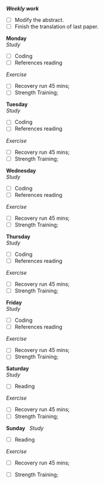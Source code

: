 ***Weekly work***  
- [ ] Modify the abstract. 
- [ ] Finish the translation of last paper.

**Monday**  
*Study*  
 - [ ] Coding
 - [ ] References reading 

*Exercise*  
 - [ ] Recovery run 45 mins;
 - [ ] Strength Training;

**Tuesday**  
*Study*  
 - [ ] Coding
 - [ ] References reading 

*Exercise*  
 - [ ] Recovery run 45 mins;
 - [ ] Strength Training;

**Wednesday**  
*Study*  
 - [ ] Coding
 - [ ] References reading 

*Exercise*  
 - [ ] Recovery run 45 mins;
 - [ ] Strength Training;
 
**Thursday**  
*Study*  
 - [ ] Coding
 - [ ] References reading 

*Exercise*  
 - [ ] Recovery run 45 mins;
 - [ ] Strength Training;
 
**Friday**   
*Study*  
 - [ ] Coding
 - [ ] References reading 

*Exercise*  
 - [ ] Recovery run 45 mins;
 - [ ] Strength Training;

**Saturday**  
*Study*  
 - [ ] Reading
 
*Exercise*  
 - [ ] Recovery run 45 mins;
 - [ ] Strength Training;
 
**Sunday**  
*Study*  
 - [ ] Reading
 
*Exercise*  
 - [ ] Recovery run 45 mins;
 - [ ] Strength Training;
 
